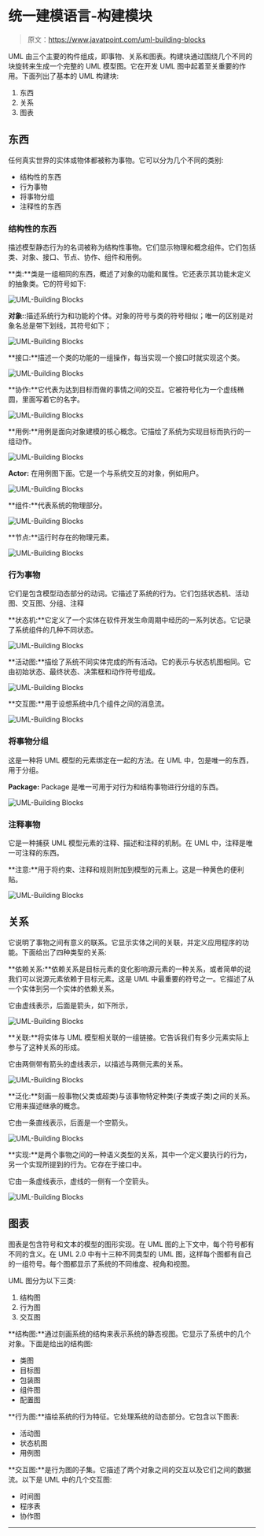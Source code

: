 # 统一建模语言-构建模块

> 原文：<https://www.javatpoint.com/uml-building-blocks>

UML 由三个主要的构件组成，即事物、关系和图表。构建块通过围绕几个不同的块旋转来生成一个完整的 UML 模型图。它在开发 UML 图中起着至关重要的作用。下面列出了基本的 UML 构建块:

1.  东西
2.  关系
3.  图表

## 东西

任何真实世界的实体或物体都被称为事物。它可以分为几个不同的类别:

*   结构性的东西
*   行为事物
*   将事物分组
*   注释性的东西

### 结构性的东西

描述模型静态行为的名词被称为结构性事物。它们显示物理和概念组件。它们包括类、对象、接口、节点、协作、组件和用例。

**类:**类是一组相同的东西，概述了对象的功能和属性。它还表示其功能未定义的抽象类。它的符号如下:

![UML-Building Blocks](img/38b69a95efe7d01145a48453f0ab8802.png)

**对象:**:描述系统行为和功能的个体。对象的符号与类的符号相似；唯一的区别是对象名总是带下划线，其符号如下；

![UML-Building Blocks](img/b95b01e1064acf8baee01f6ef371d216.png)

**接口:**描述一个类的功能的一组操作，每当实现一个接口时就实现这个类。

![UML-Building Blocks](img/176988797233a73aa043929229f16038.png)

**协作:**它代表为达到目标而做的事情之间的交互。它被符号化为一个虚线椭圆，里面写着它的名字。

![UML-Building Blocks](img/75873ff916c8b77e7d8837a55eee6167.png)

**用例:**用例是面向对象建模的核心概念。它描绘了系统为实现目标而执行的一组动作。

![UML-Building Blocks](img/ac7c8b987eff7d01022505422e13990d.png)

**Actor:** 在用例图下面。它是一个与系统交互的对象，例如用户。

![UML-Building Blocks](img/43f5b31b3ba14c328b2ede8305504ef0.png)

**组件:**代表系统的物理部分。

![UML-Building Blocks](img/743bde647f964d465a0f5942910ca453.png)

**节点:**运行时存在的物理元素。

![UML-Building Blocks](img/4c5a4dabbcef8b7ab511b6d4378b1f57.png)

### 行为事物

它们是包含模型动态部分的动词。它描述了系统的行为。它们包括状态机、活动图、交互图、分组、注释

**状态机:**它定义了一个实体在软件开发生命周期中经历的一系列状态。它记录了系统组件的几种不同状态。

![UML-Building Blocks](img/783202376346c2febbe305d36aa0bfaf.png)

**活动图:**描绘了系统不同实体完成的所有活动。它的表示与状态机图相同。它由初始状态、最终状态、决策框和动作符号组成。

![UML-Building Blocks](img/c1b1c77bfca56402cab82b78a60c0836.png)

**交互图:**用于设想系统中几个组件之间的消息流。

![UML-Building Blocks](img/b382f6ac470d68a44fae027035ae98b6.png)

### 将事物分组

这是一种将 UML 模型的元素绑定在一起的方法。在 UML 中，包是唯一的东西，用于分组。

**Package:** Package 是唯一可用于对行为和结构事物进行分组的东西。

![UML-Building Blocks](img/b7e468e39ef2bdf0aa8eb59f594311ff.png)

### 注释事物

它是一种捕获 UML 模型元素的注释、描述和注释的机制。在 UML 中，注释是唯一可注释的东西。

**注意:**用于将约束、注释和规则附加到模型的元素上。这是一种黄色的便利贴。

![UML-Building Blocks](img/a1b11b1599751b00839f3148e266f73b.png)

## 关系

它说明了事物之间有意义的联系。它显示实体之间的关联，并定义应用程序的功能。下面给出了四种类型的关系:

**依赖关系:**依赖关系是目标元素的变化影响源元素的一种关系，或者简单的说我们可以说源元素依赖于目标元素。这是 UML 中最重要的符号之一。它描述了从一个实体到另一个实体的依赖关系。

它由虚线表示，后面是箭头，如下所示，

![UML-Building Blocks](img/470c44447890aadf728d99edad677db1.png)

**关联:**将实体与 UML 模型相关联的一组链接。它告诉我们有多少元素实际上参与了这种关系的形成。

它由两侧带有箭头的虚线表示，以描述与两侧元素的关系。

![UML-Building Blocks](img/d73b3712c4b8e43733e28254b478db39.png)

**泛化:**刻画一般事物(父类或超类)与该事物特定种类(子类或子类)之间的关系。它用来描述继承的概念。

它由一条直线表示，后面是一个空箭头。

![UML-Building Blocks](img/a8356f033077f1c4050fff808ed6ea3b.png)

**实现:**是两个事物之间的一种语义类型的关系，其中一个定义要执行的行为，另一个实现所提到的行为。它存在于接口中。

它由一条虚线表示，虚线的一侧有一个空箭头。

![UML-Building Blocks](img/7ec27b3a145e62715d77a622bc01fa46.png)

## 图表

图表是包含符号和文本的模型的图形实现。在 UML 图的上下文中，每个符号都有不同的含义。在 UML 2.0 中有十三种不同类型的 UML 图，这样每个图都有自己的一组符号。每个图都显示了系统的不同维度、视角和视图。

UML 图分为以下三类:

1.  结构图
2.  行为图
3.  交互图

**结构图:**通过刻画系统的结构来表示系统的静态视图。它显示了系统中的几个对象。下面是给出的结构图:

*   类图
*   目标图
*   包装图
*   组件图
*   配置图

**行为图:**描绘系统的行为特征。它处理系统的动态部分。它包含以下图表:

*   活动图
*   状态机图
*   用例图

**交互图:**是行为图的子集。它描述了两个对象之间的交互以及它们之间的数据流。以下是 UML 中的几个交互图:

*   时间图
*   程序表
*   协作图

* * *